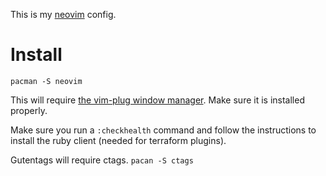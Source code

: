 This is my [neovim](https://neovim.io) config.

# Install

`pacman -S neovim`

This will require [the vim-plug window manager](https://github.com/junegunn/vim-plug). Make sure it is installed properly.

Make sure you run a `:checkhealth` command and follow the instructions to install the ruby client (needed for terraform plugins).

Gutentags will require ctags. `pacan -S ctags`
